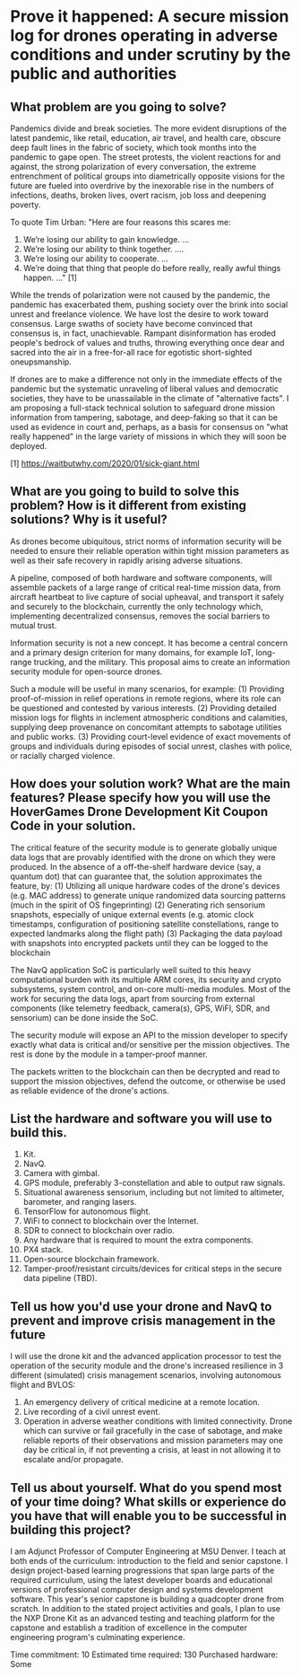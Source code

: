 # Prove it happened: A secure mission log for drones operating in adverse conditions and under scrutiny by the public and authorities

## What problem are you going to solve?

Pandemics divide and break societies. The more evident disruptions of the latest pandemic, like retail, education, air travel, and health care, obscure deep fault lines in the fabric of society, which took months into the pandemic to gape open. The street protests, the violent reactions for and against, the strong polarization of every conversation, the extreme entrenchment of political groups into diametrically opposite visions for the future are fueled into overdrive by the inexorable rise in the numbers of infections, deaths, broken lives, overt racism, job loss and deepening poverty. 

To quote Tim Urban: "Here are four reasons this scares me:
1) We’re losing our ability to gain knowledge. ...
2) We’re losing our ability to think together. ....
3) We’re losing our ability to cooperate. ...
4) We’re doing that thing that people do before really, really awful things happen. ..." [1]

While the trends of polarization were not caused by the pandemic, the pandemic has exacerbated them, pushing society over the brink into social unrest and freelance violence. We have lost the desire to work toward consensus. Large swaths of society have become convinced that consensus is, in fact, unachievable. Rampant disinformation has eroded people's bedrock of values and truths, throwing everything once dear and sacred into the air in a free-for-all race for egotistic short-sighted oneupsmanship.

If drones are to make a difference not only in the immediate effects of the pandemic but the systematic unraveling of liberal values and democratic societies, they have to be unassailable in the climate of "alternative facts". I am proposing a full-stack technical solution to safeguard drone mission information from tampering, sabotage, and deep-faking so that it can be used as evidence in court and, perhaps, as a basis for consensus on "what really happened" in the large variety of missions in which they will soon be deployed.

[1] https://waitbutwhy.com/2020/01/sick-giant.html

## What are you going to build to solve this problem? How is it different from existing solutions? Why is it useful?

As drones become ubiquitous, strict norms of information security will be needed to ensure their reliable operation within tight mission parameters as well as their safe recovery in rapidly arising adverse situations. 

A pipeline, composed of both hardware and software components, will assemble packets of a large range of critical real-time mission data, from aircraft heartbeat to live capture of social upheaval, and transport it safely and securely to the blockchain, currently the only technology which, implementing decentralized consensus, removes the social barriers to mutual trust.

Information security is not a new concept. It has become a central concern and a primary design criterion for many domains, for example IoT, long-range trucking, and the military. This proposal aims to create an information security module for open-source drones.

Such a module will be useful in many scenarios, for example:
(1) Providing proof-of-mission in relief operations in remote regions, where its role can be questioned and contested by various interests.
(2) Providing detailed mission logs for flights in inclement atmospheric conditions and calamities, supplying deep provenance on concomitant attempts to sabotage utilities and public works.
(3) Providing court-level evidence of exact movements of groups and individuals during episodes of social unrest, clashes with police, or racially charged violence.

## How does your solution work? What are the main features? Please specify how you will use the HoverGames Drone Development Kit Coupon Code in your solution.

The critical feature of the security module is to generate globally unique data logs that are provably identified with the drone on which they were produced. In the absence of a off-the-shelf hardware device (say, a quantum dot) that can guarantee that, the solution approximates the feature, by:
(1) Utilizing all unique hardware codes of the drone's devices (e.g. MAC address) to generate unique randomized data sourcing patterns (much in the spirit of OS fingeprinting)
(2) Generating rich sensorium snapshots, especially of unique external events (e.g. atomic clock timestamps, configuration of positioning satellite constellations, range to expected landmarks along the flight path)
(3) Packaging the data payload with snapshots into encrypted packets until they can be logged to the blockchain

The NavQ application SoC is particularly well suited to this heavy computational burden with its multiple ARM cores, its security and crypto subsystems, system control, and on-core multi-media modules. Most of the work for securing the data logs, apart from sourcing from external components (like telemetry feedback, camera(s), GPS, WiFI, SDR, and sensorium) can be done inside the SoC.

The security module will expose an API to the mission developer to specify exactly what data is critical and/or sensitive per the mission objectives. The rest is done by the module in a tamper-proof manner.

The packets written to the blockchain can then be decrypted and read to support the mission objectives, defend the outcome, or otherwise be used as reliable evidence of the drone's actions.

## List the hardware and software you will use to build this.

1. Kit.  
2. NavQ.  
3. Camera with gimbal.  
4. GPS module, preferably 3-constellation and able to output raw signals.  
5. Situational awareness sensorium, including but not limited to altimeter, barometer, and ranging lasers.  
6. TensorFlow for autonomous flight.  
7. WiFi to connect to blockchain over the Internet.  
8. SDR to connect to blockchain over radio.  
9. Any hardware that is required to mount the extra components.  
10. PX4 stack.  
11. Open-source blockchain framework.  
12. Tamper-proof/resistant circuits/devices for critical steps in the secure data pipeline (TBD).  

## Tell us how you'd use your drone and NavQ to prevent and improve crisis management in the future

I will use the drone kit and the advanced application processor to test the operation of the security module and the drone's increased resilience in 3 different (simulated) crisis management scenarios, involving autonomous flight and BVLOS:
1. An emergency delivery of critical medicine at a remote location.  
2. Live recording of a civil unrest event.  
3. Operation in adverse weather conditions with limited connectivity. Drone which can survive or fail gracefully in the case of sabotage, and make reliable reports of their observations and mission parameters may one day be critical in, if not preventing a crisis, at least in not allowing it to escalate and/or propagate.  


## Tell us about yourself. What do you spend most of your time doing? What skills or experience do you have that will enable you to be successful in building this project?

I am Adjunct Professor of Computer Engineering at MSU Denver. I teach at both ends of the curriculum: introduction to the field and senior capstone. I design project-based learning progressions that span large parts of the required curriculum, using the latest developer boards and educational versions of professional computer design and systems development software. This year's senior capstone is building a quadcopter drone from scratch. In addition to the stated project activities and goals, I plan to use the NXP Drone Kit as an advanced testing and teaching platform for the capstone and establish a tradition of excellence in the computer engineering program's culminating experience.

Time commitment: 10
Estimated time required: 130
Purchased hardware: Some
